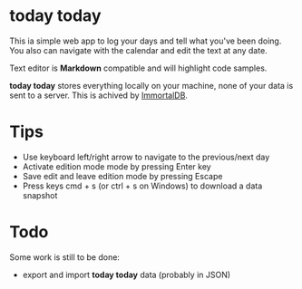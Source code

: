 # today today
This ia simple web app to log your days and tell what you've been doing.  
You also can navigate with the calendar and edit the text at any date.  

Text editor is **Markdown** compatible and will highlight code samples.  

**today today** stores everything locally on your machine, none of your data is sent to a server. This is achived by [ImmortalDB](https://github.com/gruns/ImmortalDB).

# Tips
- Use keyboard left/right arrow to navigate to the previous/next day
- Activate edition mode mode by pressing Enter key
- Save edit and leave edition mode by pressing Escape
- Press keys cmd + s (or ctrl + s on Windows) to download a data snapshot

# Todo
Some work is still to be done:
- export and import **today today** data (probably in JSON)
